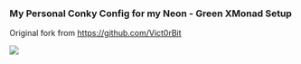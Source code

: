 ### My Personal Conky Config for my Neon - Green XMonad Setup  ###

Original fork from https://github.com/Vict0rBit 


![](https://github.com/steven887/dotfiles/blob/main/.config/conky/image/screenshoot.png)
